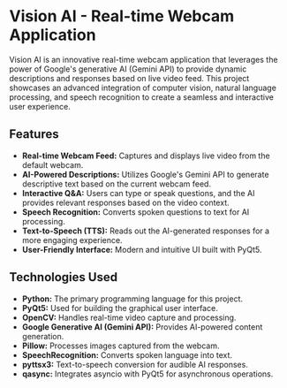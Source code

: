 # Vision AI - Real-time Webcam Application

Vision AI is an innovative real-time webcam application that leverages the power of Google's generative AI (Gemini API) to provide dynamic descriptions and responses based on live video feed. This project showcases an advanced integration of computer vision, natural language processing, and speech recognition to create a seamless and interactive user experience.

## Features

- **Real-time Webcam Feed:** Captures and displays live video from the default webcam.
- **AI-Powered Descriptions:** Utilizes Google's Gemini API to generate descriptive text based on the current webcam feed.
- **Interactive Q&A:** Users can type or speak questions, and the AI provides relevant responses based on the video context.
- **Speech Recognition:** Converts spoken questions to text for AI processing.
- **Text-to-Speech (TTS):** Reads out the AI-generated responses for a more engaging experience.
- **User-Friendly Interface:** Modern and intuitive UI built with PyQt5.

## Technologies Used

- **Python:** The primary programming language for this project.
- **PyQt5:** Used for building the graphical user interface.
- **OpenCV:** Handles real-time video capture and processing.
- **Google Generative AI (Gemini API):** Provides AI-powered content generation.
- **Pillow:** Processes images captured from the webcam.
- **SpeechRecognition:** Converts spoken language into text.
- **pyttsx3:** Text-to-speech conversion for audible AI responses.
- **qasync:** Integrates asyncio with PyQt5 for asynchronous operations.
